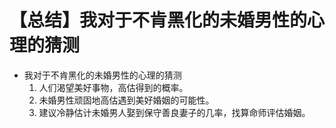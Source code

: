 # 【总结】我对于不肯黑化的未婚男性的心理的猜测

-   我对于不肯黑化的未婚男性的心理的猜测
    1.  人们渴望美好事物，高估得到的概率。
    2.  未婚男性顽固地高估遇到美好婚姻的可能性。
    3.  建议冷静估计未婚男人娶到保守善良妻子的几率，找算命师评估婚姻。